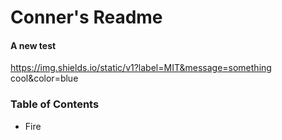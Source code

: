 
# Conner's Readme
#### A new test
https://img.shields.io/static/v1?label=MIT&message=something cool&color=blue
### Table of Contents
* Fire    